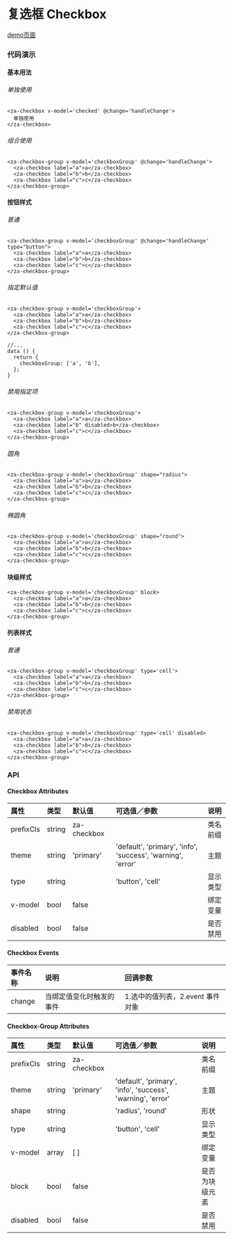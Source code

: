 # 复选框 Checkbox

[demo页面](https://zhongantecheng.github.io/zarm-vue/#/checkbox)

### 代码演示

#### 基本用法

###### 单独使用
```vue
<za-checkbox v-model='checked' @change='handleChange'>
  单独使用
</za-checkbox>
```

###### 组合使用
```vue
<za-checkbox-group v-model='checkboxGroup' @change='handleChange'>
  <za-checkbox label="a">a</za-checkbox>
  <za-checkbox label="b">b</za-checkbox>
  <za-checkbox label="c">c</za-checkbox>
</za-checkbox-group>
```

#### 按钮样式

###### 普通
```vue
<za-checkbox-group v-model='checkboxGroup' @change='handleChange' type="button">
  <za-checkbox label="a">a</za-checkbox>
  <za-checkbox label="b">b</za-checkbox>
  <za-checkbox label="c">c</za-checkbox>
</za-checkbox-group>
```

###### 指定默认值
```vue
<za-checkbox-group v-model='checkboxGroup'>
  <za-checkbox label="a">a</za-checkbox>
  <za-checkbox label="b">b</za-checkbox>
  <za-checkbox label="c">c</za-checkbox>
</za-checkbox-group>

//...
data () {
  return {
    checkboxGroup: ['a', 'b'],
  };
}
```

###### 禁用指定项
```vue
<za-checkbox-group v-model='checkboxGroup'>
  <za-checkbox label="a">a</za-checkbox>
  <za-checkbox label="b" disabled>b</za-checkbox>
  <za-checkbox label="c">c</za-checkbox>
</za-checkbox-group>
```

###### 圆角
```vue
<za-checkbox-group v-model='checkboxGroup' shape="radius">
  <za-checkbox label="a">a</za-checkbox>
  <za-checkbox label="b">b</za-checkbox>
  <za-checkbox label="c">c</za-checkbox>
</za-checkbox-group>
```

###### 椭圆角
```vue
<za-checkbox-group v-model='checkboxGroup' shape="round">
  <za-checkbox label="a">a</za-checkbox>
  <za-checkbox label="b">b</za-checkbox>
  <za-checkbox label="c">c</za-checkbox>
</za-checkbox-group>
```

#### 块级样式
```vue
<za-checkbox-group v-model='checkboxGroup' block>
  <za-checkbox label="a">a</za-checkbox>
  <za-checkbox label="b">b</za-checkbox>
  <za-checkbox label="c">c</za-checkbox>
</za-checkbox-group>
```

#### 列表样式

###### 普通
```vue
<za-checkbox-group v-model='checkboxGroup' type='cell'>
  <za-checkbox label="a">a</za-checkbox>
  <za-checkbox label="b">b</za-checkbox>
  <za-checkbox label="c">c</za-checkbox>
</za-checkbox-group>
```

###### 禁用状态
```vue
<za-checkbox-group v-model='checkboxGroup' type='cell' disabled>
  <za-checkbox label="a">a</za-checkbox>
  <za-checkbox label="b">b</za-checkbox>
  <za-checkbox label="c">c</za-checkbox>
</za-checkbox-group>
```


### API

#### Checkbox Attributes

| 属性 | 类型 | 默认值 | 可选值／参数 | 说明 |
| :--- | :--- | :--- | :--- | :--- |
| prefixCls | string | za-checkbox | | 类名前缀 |
| theme | string | 'primary' | 'default', 'primary', 'info', 'success', 'warning', 'error' | 主题 |
| type | string | | 'button', 'cell' | 显示类型 |
| v-model | bool | false | | 绑定变量 |
| disabled | bool | false | | 是否禁用 |



#### Checkbox Events
| 事件名称 | 说明 | 回调参数 |
| :--- | :--- | :--- |
| change | 当绑定值变化时触发的事件 | 1.选中的值列表，2.event 事件对象 |



#### Checkbox-Group Attributes

| 属性 | 类型 | 默认值 | 可选值／参数 | 说明 |
| :--- | :--- | :--- | :--- | :--- |
| prefixCls | string | za-checkbox | | 类名前缀 |
| theme | string | 'primary' | 'default', 'primary', 'info', 'success', 'warning', 'error' | 主题 |
| shape | string | | 'radius', 'round' | 形状 |
| type | string | | 'button', 'cell' | 显示类型 |
| v-model | array | [ ] | | 绑定变量 |
| block | bool | false | | 是否为块级元素 |
| disabled | bool | false | | 是否禁用 |
